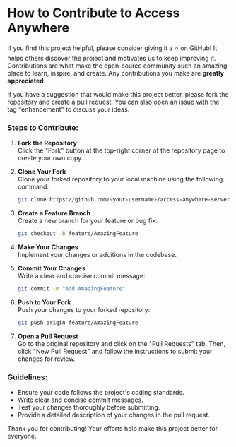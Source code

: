 # How to Contribute to Access Anywhere
If you find this project helpful, please consider giving it a ⭐ on GitHub! It helps others discover the project and motivates us to keep improving it.<br/>
Contributions are what make the open-source community such an amazing place to learn, inspire, and create. Any contributions you make are **greatly appreciated**.

If you have a suggestion that would make this project better, please fork the repository and create a pull request. You can also open an issue with the tag "enhancement" to discuss your ideas.

### Steps to Contribute:

1. **Fork the Repository**  
    Click the "Fork" button at the top-right corner of the repository page to create your own copy.

2. **Clone Your Fork**  
    Clone your forked repository to your local machine using the following command:
    ```sh
    git clone https://github.com/<your-username>/access-anywhere-server.git
    ```

3. **Create a Feature Branch**  
    Create a new branch for your feature or bug fix:
    ```sh
    git checkout -b feature/AmazingFeature
    ```

4. **Make Your Changes**  
    Implement your changes or additions in the codebase.

5. **Commit Your Changes**  
    Write a clear and concise commit message:
    ```sh
    git commit -m "Add AmazingFeature"
    ```

6. **Push to Your Fork**  
    Push your changes to your forked repository:
    ```sh
    git push origin feature/AmazingFeature
    ```

7. **Open a Pull Request**  
    Go to the original repository and click on the "Pull Requests" tab. Then, click "New Pull Request" and follow the instructions to submit your changes for review.

### Guidelines:

- Ensure your code follows the project's coding standards.
- Write clear and concise commit messages.
- Test your changes thoroughly before submitting.
- Provide a detailed description of your changes in the pull request.

Thank you for contributing! Your efforts help make this project better for everyone.
